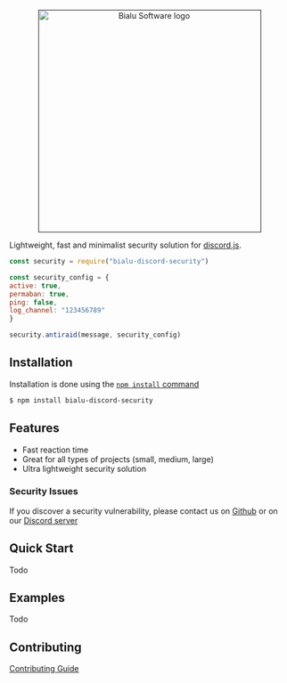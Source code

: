 <p align="center">
  <a href="" rel="noopener">
 <img width=400px height=400px src="https://cdn.discordapp.com/attachments/867078961799102474/898600193501564938/Bialu-logo-update.png" alt="Bialu Software logo"></a>
</p>

  Lightweight, fast and minimalist security solution for [discord.js](https://discord.js.org/).

```js
const security = require("bialu-discord-security")

const security_config = {
active: true,
permaban: true,
ping: false,
log_channel: "123456789"
}

security.antiraid(message, security_config)

```

## Installation

Installation is done using the
[`npm install` command](https://docs.npmjs.com/getting-started/installing-npm-packages-locally)

```bash
$ npm install bialu-discord-security
```

## Features

  * Fast reaction time
  * Great for all types of projects (small, medium, large)
  * Ultra lightweight security solution

### Security Issues

If you discover a security vulnerability, please contact us on [Github](https://github.com/Bialu-Software/Discord-Security/issues) or on our [Discord server](https://discord.gg/em8meadJ2X)

## Quick Start

Todo

## Examples

Todo

## Contributing

[Contributing Guide](https://github.com/Bialu-Software/Discord-Security/blob/main/CONTRIBUTING.md)
